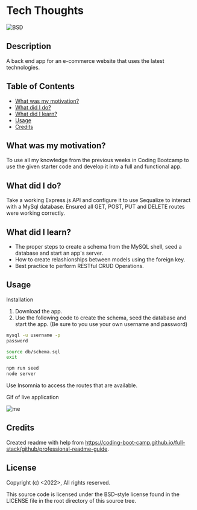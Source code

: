 # Tech Thoughts

![BSD](https://img.shields.io/badge/license-BSD3-green)


## Description
A back end app for an e-commerce website that uses the latest technologies. 

## Table of Contents
- [What was my motivation?](#what-was-my-motivation)
- [What did I do?](#what-did-i-do)
- [What did I learn?](#what-did-i-learn)
- [Usage](#usage)
- [Credits](#credits)

## What was my motivation?
To use all my knowledge from the previous weeks in Coding Bootcamp to use the given starter code and develop it into a full and functional app.

## What did I do?
Take a working Express.js API and configure it to use Sequalize to interact with a MySql database. Ensured all GET, POST, PUT and DELETE routes were working correctly.

## What did I learn?
- The proper steps to create a schema from the MySQL shell, seed a database and start an app's server.
- How to create relashionships between models using the foreign key.  
- Best practice to perform RESTful CRUD Operations.

## Usage

Installation
1)  Download the app.
2)  Use the following code to create the schema, seed the database and start the app. (Be sure to you use your own username and password)

```bash
mysql -u username -p
password
```
```bash
source db/schema.sql
exit 
```
```bash
npm run seed
node server
```

Use Insomnia to access the routes that are available.

Gif of live application 

![me](https://github.com/nxtera/Whats-Back-There/blob/main/Public/Images/Whats-Back-There.gif)


## Credits
Created readme with help from https://coding-boot-camp.github.io/full-stack/github/professional-readme-guide.


## License
Copyright (c) <2022>, <Ashleigh>
All rights reserved.

This source code is licensed under the BSD-style license found in the
LICENSE file in the root directory of this source tree. 